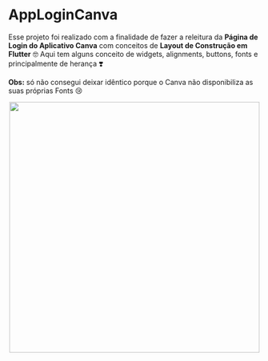 # AppLoginCanva
Esse projeto foi realizado com a finalidade de fazer a releitura da <b>Página de Login do Aplicativo Canva</b> com conceitos de <b>Layout de Construção em Flutter</b> 🤓 
Aqui tem alguns conceito de widgets, alignments, buttons, fonts e principalmente de herança ❣️

<b>Obs:</b> só não consegui deixar idêntico porque o Canva não disponibiliza as suas próprias Fonts 😢

<p align="center">
<img src="https://user-images.githubusercontent.com/86811983/146599012-07165c8e-79bf-4925-aee3-0d1902c18a7a.jpg" width="500" >
</p>
